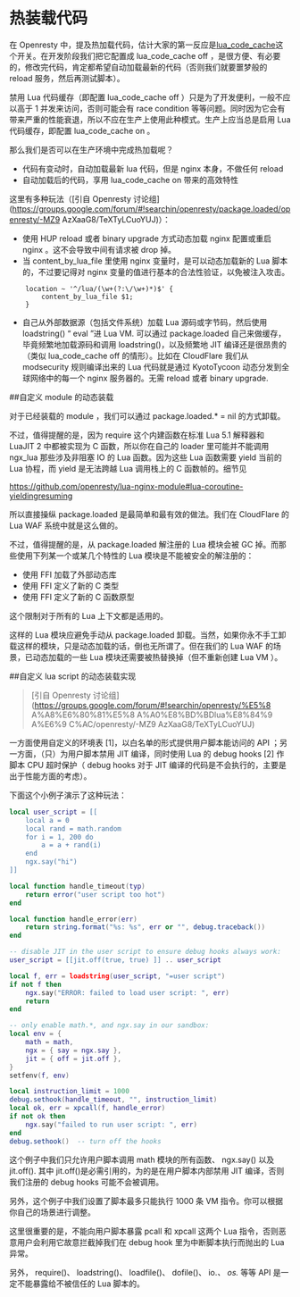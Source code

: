 # 热装载代码

在 Openresty 中，提及热加载代码，估计大家的第一反应是[lua_code_cache](http://wiki.nginx.org/HttpLuaModule#lua_code_cache)这个开关。在开发阶段我们把它配置成 lua_code_cache off ，是很方便、有必要的，修改完代码，肯定都希望自动加载最新的代码（否则我们就要噩梦般的 reload 服务，然后再测试脚本）。

禁用 Lua 代码缓存（即配置 lua_code_cache off ）只是为了开发便利，一般不应以高于 1 并发来访问，否则可能会有 race condition 等等问题。同时因为它会有带来严重的性能衰退，所以不应在生产上使用此种模式。生产上应当总是启用 Lua 代码缓存，即配置 lua_code_cache on 。

那么我们是否可以在生产环境中完成热加载呢？

* 代码有变动时，自动加载最新 lua 代码，但是 nginx 本身，不做任何 reload
* 自动加载后的代码，享用 lua_code_cache on 带来的高效特性


这里有多种玩法（[引自 Openresty 讨论组](https://groups.google.com/forum/#!searchin/openresty/package.loaded/openresty/-MZ9 AzXaaG8/TeXTyLCuoYUJ)）： 

* 使用 HUP reload 或者 binary upgrade 方式动态加载 nginx 配置或重启 nginx 。这不会导致中间有请求被 drop 掉。 
* 当 content_by_lua_file 里使用 nginx 变量时，是可以动态加载新的 Lua 脚本的，不过要记得对 nginx 变量的值进行基本的合法性验证，以免被注入攻击。 

```
    location ~ '^/lua/(\w+(?:\/\w+)*)$' { 
        content_by_lua_file $1; 
    } 
```

* 自己从外部数据源（包括文件系统）加载 Lua 源码或字节码，然后使用 loadstring() “ eval ”进 Lua VM. 可以通过 package.loaded 自己来做缓存，毕竟频繁地加载源码和调用 loadstring()，以及频繁地 JIT 编译还是很昂贵的（类似 lua_code_cache off 的情形）。比如在 CloudFlare 我们从 modsecurity 规则编译出来的 Lua 代码就是通过 KyotoTycoon 动态分发到全球网络中的每一个 nginx 服务器的。无需 reload 或者 binary upgrade. 

##自定义 module 的动态装载

对于已经装载的 module ，我们可以通过 package.loaded.* = nil 的方式卸载。

不过，值得提醒的是，因为 require 这个内建函数在标准 Lua 5.1 解释器和 LuaJIT 2 中都被实现为 C 函数，所以你在自己的 loader 里可能并不能调用 ngx_lua 那些涉及非阻塞 IO 的 Lua 函数。因为这些 Lua 函数需要 yield 当前的 Lua 协程，而 yield 是无法跨越 Lua 调用栈上的 C 函数帧的。细节见 

https://github.com/openresty/lua-nginx-module#lua-coroutine-yieldingresuming 

所以直接操纵 package.loaded 是最简单和最有效的做法。我们在 CloudFlare 的 Lua WAF 系统中就是这么做的。 

不过，值得提醒的是，从 package.loaded 解注册的 Lua 模块会被 GC 掉。而那些使用下列某一个或某几个特性的 Lua 
模块是不能被安全的解注册的： 

* 使用 FFI 加载了外部动态库
* 使用 FFI 定义了新的 C 类型
* 使用 FFI 定义了新的 C 函数原型

这个限制对于所有的 Lua 上下文都是适用的。 

这样的 Lua 模块应避免手动从 package.loaded 卸载。当然，如果你永不手工卸载这样的模块，只是动态加载的话，倒也无所谓了。但在我们的 Lua WAF 的场景，已动态加载的一些 Lua 模块还需要被热替换掉（但不重新创建 Lua VM ）。 


##自定义 lua script 的动态装载实现 

> [引自 Openresty 讨论组](https://groups.google.com/forum/#!searchin/openresty/%E5%8 A%A8%E6%80%81%E5%8 A%A0%E8%BD%BDlua%E8%84%9 A%E6%9 C%AC/openresty/-MZ9 AzXaaG8/TeXTyLCuoYUJ)

一方面使用自定义的环境表 [1]，以白名单的形式提供用户脚本能访问的 API ；另一方面，（只）为用户脚本禁用 JIT 编译，同时使用 Lua 的 debug hooks [2] 作脚本 CPU 超时保护（ debug hooks 对于 JIT 编译的代码是不会执行的，主要是出于性能方面的考虑）。 

下面这个小例子演示了这种玩法： 

```lua
local user_script = [[ 
    local a = 0 
    local rand = math.random 
    for i = 1, 200 do 
        a = a + rand(i) 
    end 
    ngx.say("hi") 
]] 

local function handle_timeout(typ) 
    return error("user script too hot") 
end 

local function handle_error(err) 
    return string.format("%s: %s", err or "", debug.traceback()) 
end 

-- disable JIT in the user script to ensure debug hooks always work: 
user_script = [[jit.off(true, true) ]] .. user_script 

local f, err = loadstring(user_script, "=user script") 
if not f then 
    ngx.say("ERROR: failed to load user script: ", err) 
    return 
end 

-- only enable math.*, and ngx.say in our sandbox: 
local env = { 
    math = math, 
    ngx = { say = ngx.say }, 
    jit = { off = jit.off }, 
} 
setfenv(f, env) 

local instruction_limit = 1000 
debug.sethook(handle_timeout, "", instruction_limit) 
local ok, err = xpcall(f, handle_error) 
if not ok then 
    ngx.say("failed to run user script: ", err) 
end 
debug.sethook()  -- turn off the hooks 
```

这个例子中我们只允许用户脚本调用 math 模块的所有函数、 ngx.say() 以及 jit.off(). 其中 jit.off()是必需引用的，为的是在用户脚本内部禁用 JIT 编译，否则我们注册的 debug hooks 可能不会被调用。 

另外，这个例子中我们设置了脚本最多只能执行 1000 条 VM 指令。你可以根据你自己的场景进行调整。 

这里很重要的是，不能向用户脚本暴露 pcall 和 xpcall 这两个 Lua 指令，否则恶意用户会利用它故意拦截掉我们在 debug hook 里为中断脚本执行而抛出的 Lua 异常。 

另外， require()、 loadstring()、 loadfile()、 dofile()、 io.*、 os.* 等等 API 是一定不能暴露给不被信任的 Lua 脚本的。 

